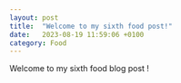```yaml
---
layout: post
title:  "Welcome to my sixth food post!"
date:   2023-08-19 11:59:06 +0100
category: Food
---
```


Welcome to my sixth food blog post !
